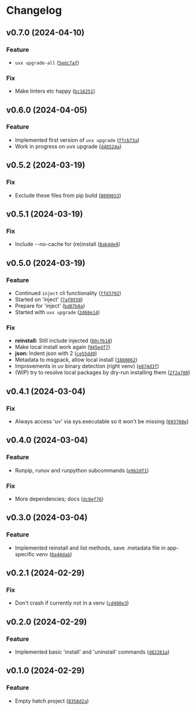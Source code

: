 # Changelog

<!--next-version-placeholder-->

## v0.7.0 (2024-04-10)

### Feature

* `uvx upgrade-all` ([`5edc7af`](https://github.com/robinvandernoord/uvx/commit/5edc7afeda4bb544b346f962a730f66c6b92dbf8))

### Fix

* Make linters etc happy ([`bc16251`](https://github.com/robinvandernoord/uvx/commit/bc16251ac58221131f1192ea78fc95f80650421f))

## v0.6.0 (2024-04-05)

### Feature

* Implemented  first version of `uvx upgrade` ([`ffcb73a`](https://github.com/robinvandernoord/uvx/commit/ffcb73ad928f089ef3c0c3705b00fc04c840c9ff))
* Work in progress on uvx upgrade ([`d48524a`](https://github.com/robinvandernoord/uvx/commit/d48524adf5a9a08ae4d4b8485789ff33e937f278))

## v0.5.2 (2024-03-19)

### Fix

* Exclude these files from pip build ([`0899653`](https://github.com/robinvandernoord/uvx/commit/08996536a64b78680d2cf8e452ee3e871a610464))

## v0.5.1 (2024-03-19)

### Fix

* Include --no-cache for (re)install ([`8ab4de9`](https://github.com/robinvandernoord/uvx/commit/8ab4de9487d7eac7e68632805c8b42190bc2c0a5))

## v0.5.0 (2024-03-19)

### Feature

* Continued `inject` cli functionality ([`ffd3792`](https://github.com/robinvandernoord/uvx/commit/ffd37920eec3f73afe5c2456904cfe590c004615))
* Started on 'inject' ([`7af0558`](https://github.com/robinvandernoord/uvx/commit/7af05585ddf711217a8213013cbcb67c4caa0f00))
* Prepare for 'inject' ([`bd07b9a`](https://github.com/robinvandernoord/uvx/commit/bd07b9a15f278bda0bed119bfe7bb4fec8e60b32))
* Started with `uvx upgrade` ([`2d68e14`](https://github.com/robinvandernoord/uvx/commit/2d68e14e5677ffcaf8ce1db6ebfa55d00dd0077f))

### Fix

* **reinstall:** Still include injected ([`80cfb18`](https://github.com/robinvandernoord/uvx/commit/80cfb1865b6de9c4b34b9eae3eb627136431858a))
* Make local install work again ([`945edf7`](https://github.com/robinvandernoord/uvx/commit/945edf7d3e7e5b996596c891871b9e9816e2151a))
* **json:** Indent json with 2 ([`ce55dd0`](https://github.com/robinvandernoord/uvx/commit/ce55dd01e1003d0f370d66c27177cfbf33f1bb98))
* Metadata to msgpack, allow local install ([`1880062`](https://github.com/robinvandernoord/uvx/commit/18800624ddeeb80946f6022f065628909a8d0a3e))
* Improvements in uv binary detection (right venv) ([`e874d3f`](https://github.com/robinvandernoord/uvx/commit/e874d3fbfa9703c9f0c7b2f500e0e78bddb4b9ce))
* (WIP) try to resolve local packages by dry-run installing them ([`2f2a780`](https://github.com/robinvandernoord/uvx/commit/2f2a78056659cf8c6dcfd287917251e0afcf2431))

## v0.4.1 (2024-03-04)

### Fix

* Always access 'uv' via sys.executable so it won't be missing ([`693708e`](https://github.com/robinvandernoord/uvx/commit/693708ed9a9c25c628dc061cc21da4bf38cc15c0))

## v0.4.0 (2024-03-04)

### Feature

* Runpip, runuv and runpython subcommands ([`e9b2df1`](https://github.com/robinvandernoord/uvx/commit/e9b2df1d93cdb32fe64bbc04f40f5fc06835c59b))

### Fix

* More dependencies; docs ([`dc0ef76`](https://github.com/robinvandernoord/uvx/commit/dc0ef76c7f0087890841e03bd030aad2d2146e87))

## v0.3.0 (2024-03-04)

### Feature

* Implemented reinstall and list methods, save .metadata file in app-specific venv ([`8a44dab`](https://github.com/robinvandernoord/uvx/commit/8a44dabf39ea91765c87bdabe03e5f30460b954e))

## v0.2.1 (2024-02-29)

### Fix

* Don't crash if currently not in a venv ([`cd480e3`](https://github.com/robinvandernoord/uvx/commit/cd480e3d26e61b864976451c4bc849a4fc2110ea))

## v0.2.0 (2024-02-29)

### Feature

* Implemented basic 'install' and 'uninstall' commands ([`d82261a`](https://github.com/robinvandernoord/uvx/commit/d82261a09b69da94e30614d2e017558c330c80a8))

## v0.1.0 (2024-02-29)

### Feature

* Empty hatch project ([`8358d2a`](https://github.com/robinvandernoord/uvx/commit/8358d2a5b7733cfda4a5c655eec0c15d28221bb2))
